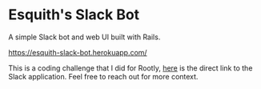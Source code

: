 # Esquith's Slack Bot

A simple Slack bot and web UI built with Rails.

https://esquith-slack-bot.herokuapp.com/

This is a coding challenge that I did for Rootly, [here](https://slack.com/oauth/v2/authorize?client_id=5192409476660.5183391217286&scope=app_mentions:read,im:history,commands&user_scope=) is the direct link to the Slack application. Feel free to reach out for more context.
